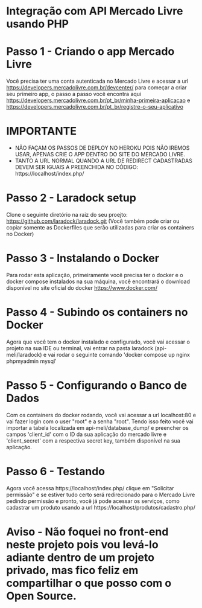 # Integração com API Mercado Livre usando PHP

# Passo 1 - Criando o app Mercado Livre
Você precisa ter uma conta autenticada no Mercado Livre e acessar a url https://developers.mercadolivre.com.br/devcenter/ para começar a criar seu primeiro app, o passo a passo você encontra aqui https://developers.mercadolivre.com.br/pt_br/minha-primeira-aplicacao e https://developers.mercadolivre.com.br/pt_br/registre-o-seu-aplicativo 
# IMPORTANTE
- NÃO FAÇAM OS PASSOS DE DEPLOY NO HEROKU POIS NÃO IREMOS USAR, APENAS CRIE O APP DENTRO DO SITE DO MERCADO LIVRE.
- TANTO A URL NORMAL QUANDO A URL DE REDIRECT CADASTRADAS DEVEM SER IGUAIS A PREENCHIDA NO CÓDIGO: https://localhost/index.php/

# Passo 2 - Laradock setup
Clone o seguinte diretório na raiz do seu proejto: https://github.com/laradock/laradock.git
(Você também pode criar ou copiar somente as Dockerfiles que serão utilizadas para criar os containers no Docker)

# Passo 3 - Instalando o Docker
Para rodar esta aplicação, primeiramente você precisa ter o docker e o docker compose instalados na sua máquina, você encontrará o download disponível no site oficial do docker https://www.docker.com/

# Passo 4 - Subindo os containers no Docker
Agora que você tem o docker instalado e configurado, você vai acessar o projeto na sua IDE ou terminal, vai entrar na pasta laradock (api-meli/laradock) e vai rodar o seguinte comando
'docker compose up nginx phpmyadmin mysql'

# Passo 5 - Configurando o Banco de Dados
Com os containers do docker rodando, você vai acessar a url localhost:80 e vai fazer login com o user "root" e a senha "root". Tendo isso feito você vai importar a tabela localizada em api-meli/database_dump/ e preencher os campos 'client_id' com o ID da sua aplicação do mercado livre e 'client_secret' com a respectiva secret key, também disponível na sua aplicação.

# Passo 6 - Testando 
Agora você acessa https://localhost/index.php/ clique em "Solicitar permissão" e se estiver tudo certo será redirecionado para o Mercado Livre pedindo permissão e pronto, você já pode acessar os serviços, como cadastrar um produto usando a url https://localhost/produtos/cadastro.php/ 

# Aviso - Não foquei no front-end neste projeto pois vou levá-lo adiante dentro de um projeto privado, mas fico feliz em compartilhar o que posso com o Open Source.
